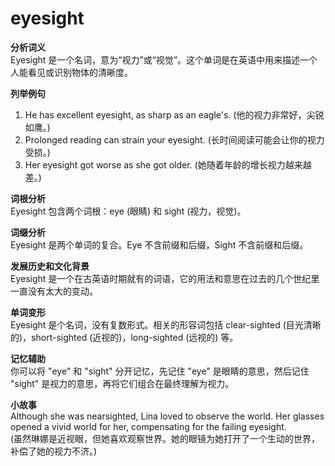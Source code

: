 # eyesight

**分析词义**  
Eyesight 是一个名词，意为“视力”或“视觉”。这个单词是在英语中用来描述一个人能看见或识别物体的清晰度。

  

**列举例句**

  

1.  He has excellent eyesight, as sharp as an eagle's. (他的视力非常好，尖锐如鹰。)
2.  Prolonged reading can strain your eyesight. (长时间阅读可能会让你的视力受损。)
3.  Her eyesight got worse as she got older. (她随着年龄的增长视力越来越差。)

  

**词根分析**  
Eyesight 包含两个词根：eye (眼睛) 和 sight (视力，视觉)。

  

**词缀分析**  
Eyesight 是两个单词的复合。Eye 不含前缀和后缀，Sight 不含前缀和后缀。

  

**发展历史和文化背景**  
Eyesight 是一个在古英语时期就有的词语，它的用法和意思在过去的几个世纪里一直没有太大的变动。

  

**单词变形**  
Eyesight 是个名词，没有复数形式。相关的形容词包括 clear-sighted (目光清晰的)，short-sighted (近视的)，long-sighted (远视的) 等。

  

**记忆辅助**  
你可以将 "eye" 和 "sight" 分开记忆，先记住 "eye" 是眼睛的意思，然后记住 "sight" 是视力的意思，再将它们组合在最终理解为视力。

  

**小故事**  
Although she was nearsighted, Lina loved to observe the world. Her glasses opened a vivid world for her, compensating for the failing eyesight.  
(虽然琳娜是近视眼，但她喜欢观察世界。她的眼镜为她打开了一个生动的世界，补偿了她的视力不济。)
